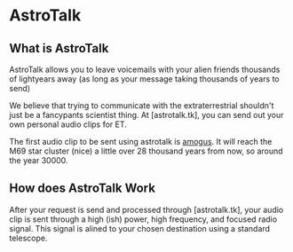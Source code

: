 # AstroTalk
## What is AstroTalk
AstroTalk allows you to leave voicemails with your alien friends thousands of lightyears away (as long as your message taking thousands of years to send)

We believe that trying to communicate with the extraterrestrial shouldn't just be a fancypants scientist thing. At [astrotalk.tk], you can send out your own personal audio clips for ET. 

The first audio clip to be sent using astrotalk is [amogus](https://www.youtube.com/watch?v=8-NcrRzH0vA&ab_channel=Rainy). It will reach the M69 star cluster (nice) a little over 28 thousand years from now, so around the year 30000. 

## How does AstroTalk Work
After your request is send and processed through [astrotalk.tk], your audio clip is sent through a high (ish) power, high frequency, and focused radio signal. This signal is alined to your chosen destination using a standard telescope. 